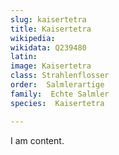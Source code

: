 ```yaml
---
slug: kaisertetra
title: Kaisertetra
wikipedia: 
wikidata: Q239480
latin:
image: Kaisertetra
class: Strahlenflosser
order:  Salmlerartige
family:  Echte Salmler
species:  Kaisertetra

---
```


I am content.
